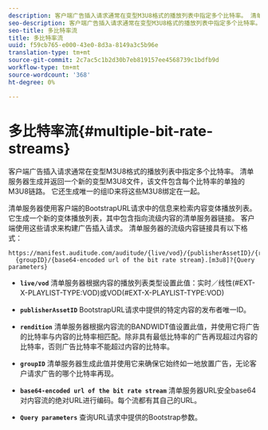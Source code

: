 ```yaml
---
description: 客户端广告插入请求通常在变型M3U8格式的播放列表中指定多个比特率。 清单服务器生成并返回一个新的变型M3U8文件，该文件包含每个比特率的单独的M3U8链路。 它还生成唯一的组ID来将这些M3U8绑定在一起。
seo-description: 客户端广告插入请求通常在变型M3U8格式的播放列表中指定多个比特率。 清单服务器生成并返回一个新的变型M3U8文件，该文件包含每个比特率的单独的M3U8链路。 它还生成唯一的组ID来将这些M3U8绑定在一起。
seo-title: 多比特率流
title: 多比特率流
uuid: f59cb765-e000-43e0-8d3a-8149a3c5b96e
translation-type: tm+mt
source-git-commit: 2c7ac5c1b2d30b7eb819157ee4568739c1bdfb9d
workflow-type: tm+mt
source-wordcount: '368'
ht-degree: 0%

---
```



# 多比特率流{#multiple-bit-rate-streams}

客户端广告插入请求通常在变型M3U8格式的播放列表中指定多个比特率。 清单服务器生成并返回一个新的变型M3U8文件，该文件包含每个比特率的单独的M3U8链路。 它还生成唯一的组ID来将这些M3U8绑定在一起。

清单服务器使用客户端的BootstrapURL请求中的信息来检索内容变体播放列表。 它生成一个新的变体播放列表，其中包含指向流级内容的清单服务器链接。 客户端使用这些请求来构建广告插入请求。 清单服务器的流级内容链接具有以下格式：

```
https://manifest.auditude.com/auditude/{live/vod}/{publisherAssetID}/{rendition}/
  {groupID}/{base64-encoded url of the bit rate stream}.[m3u8]?{Query parameters}
```

* **`live/vod`** 清单服务器根据内容的播放列表类型设置此值：实时／线性(#EXT-X-PLAYLIST-TYPE:VOD)或VOD(#EXT-X-PLAYLIST-TYPE:VOD)

* **`publisherAssetID`** BootstrapURL请求中提供的特定内容的发布者唯一ID。

* **`rendition`** 清单服务器根据内容流的BANDWIDT值设置此值，并使用它将广告的比特率与内容的比特率相匹配。除非具有最低比特率的广告再现超过内容的比特率，否则广告比特率不能超过内容的比特率。

* **`groupID`** 清单服务器生成此值并使用它来确保它始终如一地放置广告，无论客户请求广告的哪个比特率再现。

* **`base64-encoded url of the bit rate stream`** 清单服务器URL安全base64对内容流的绝对URL进行编码。每个流都有其自己的URL。

* **`Query parameters`** 查询URL请求中提供的Bootstrap参数。

